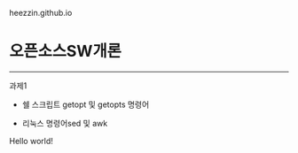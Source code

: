 heezzin.github.io
# 오픈소스SW개론

---
과제1

- 쉘 스크립트 getopt 및 getopts 명령어


- 리눅스 명령어sed 및 awk



Hello world!
